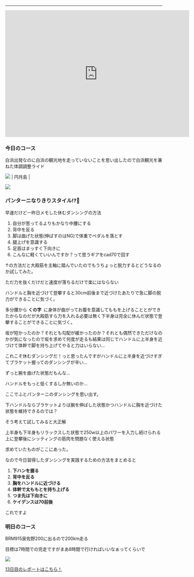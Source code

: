 
---
<iframe allowtransparency="true" frameborder="0" height="405" scrolling="no" src="https://www.strava.com/activities/2706065342/embed/ea97c3b11e13542c05e07ba3d5777210e64972b3" width="590"></iframe>

### 今日のコース
白浜出発なのに白浜の観光地を走っていないことを思い出したので白浜観光を兼ねた体調調整ライド


[![](https://4.bp.blogspot.com/-mDXbcSts5fY/XXxMosgvQxI/AAAAAAAABzY/-zRL8Li89ikm1m8OG9X1vHaYelPRST87gCK4BGAYYCw/s320/IMG_20190914_070609-EFFECTS.jpg)](http://4.bp.blogspot.com/-mDXbcSts5fY/XXxMosgvQxI/AAAAAAAABzY/-zRL8Li89ikm1m8OG9X1vHaYelPRST87gCK4BGAYYCw/s1600/IMG_20190914_070609-EFFECTS.jpg)
| 円月島 |

[![](https://3.bp.blogspot.com/-lc83kTTRoS8/XXxMvwFx_jI/AAAAAAAABzo/u0_ru1rGq7AsACE_e6Hu8Ish5OgQZVJYwCK4BGAYYCw/s320/MVIMG_20190914_072043.jpg)](http://3.bp.blogspot.com/-lc83kTTRoS8/XXxMvwFx_jI/AAAAAAAABzo/u0_ru1rGq7AsACE_e6Hu8Ish5OgQZVJYwCK4BGAYYCw/s1600/MVIMG_20190914_072043.jpg)

### パンターニなりきりスタイル!?🤔
早速だけど一昨日メモした休むダンシングの方法

1. 自分が思ってるよりもかなり中腰にする
2. 背中を反る
3. 脚は曲げた状態(伸ばすのはNG)で体重でペダルを落とす
4. 腿上げを意識する
5. 足首はまっすぐ下向きに
6. こんなに軽くていいんですか？って思うギアをcad70で回す

↑の方法だと大殿筋を主軸に踏んでいたのでもうちょっと脱力するとどうなるのか試してみた。



ただ力を抜くだけだと速度が落ちるだけで楽にはならない

ハンドルと胸を近づけて登攀すると30cm前後まで近づけたあたりで急に脚の脱力ができることに気づく。


多分腰から **くの字&nbsp;** に身体が曲がってお腹を意識してももを上げることとができたからなのだが大殿筋すら力を入れる必要は無く下半身は完全に休んだ状態で登攀することができることに気づく。



坂が短かったのか？それとも勾配が緩かったのか？それとも偶然できただけなのかが気になったので坂を求めて何度が走るも結果は同じでハンドルに上半身を近づけて体幹で脚を持ち上げてやると力はいらない...



これこそ休むダンシングだ！っと思ったんですがハンドルに上半身を近づけすぎてブラケット握ってのダンシングが辛い...

ずっと腕を曲げた状態だもんな...

ハンドルをもっと低くするしか無いのか...



ここでふとパンターニのダンシングを思い出す。

下ハンドルならブラケットよりは腕を伸ばした状態かつハンドルに胸を近づけた状態を維持できるのでは？



そう考えて試してみると大正解



上半身も下半身もリラックスした状態で250w以上のパワーを入力し続けられる上に登攀後にシッティングの筋肉を問題なく使える状態



求めていたものがここにあった。



なので今日習得したダンシングを実践するための方法をまとめると

1. **下ハンを握る**
2. **背中を反る**
3. **胸をハンドルに近づける**
4. **体幹で太ももとを持ち上げる**
5. **つま先は下向きに**
6. **ケイデンスは70前後**

これですよ





### 明日のコース

BRM915泉佐野200に出るので200km走る

目標は7時間での完走ですがまあ8時間で行ければいいなぁってくらいで



[![](https://map.yahooapis.jp/map/V1/static?appid=7tFXKn2xg64uWyHGG7apEBKEN5gU173ZW3bBUjsai53AY3B9hbn46dWALHnMtkoFU8ov&width=240&height=240&scalebar=ul&l=0,0,255,105,4,34.40303,135.29058,34.34653,135.26425,34.31525,135.27033,34.28383,135.27408,34.24711,135.26056,34.24769,135.31297,34.23050,135.35083,34.21253,135.38933,34.21339,135.42144,34.22217,135.45361,34.22464,135.48400,34.21858,135.52997,34.21078,135.54222,34.22131,135.56053,34.21278,135.58925,34.20725,135.62939,34.21442,135.64833,34.20439,135.68842,34.19403,135.72050,34.20542,135.74978,34.19192,135.78206,34.19803,135.81747,34.22719,135.84144,34.28583,135.83111,34.30597,135.80547,34.29556,135.78808,34.30081,135.76533,34.33514,135.76694,34.33244,135.74614,34.33767,135.70956,34.33133,135.67819,34.31647,135.62789,34.28903,135.56572,34.28936,135.50186,34.26747,135.44278,34.24711,135.37528,34.24681,135.31653,34.24636,135.26239,34.28217,135.27453,34.35719,135.26483&pins=34.40303,135.29058,,blue&ping=34.35719,135.26483,,red&mode=map)](https://latlonglab.yahoo.co.jp/route/watch?id=2f51a92206e3f4faf74d22f9f141e0f5 "BRM915泉佐野200km 高野山 - ルートラボ - LatLongLab")


[13日目のレポートはこちら！](https://blog.great-distance.com/2019/09/greatdistance-stage13-brm915200km.html)
